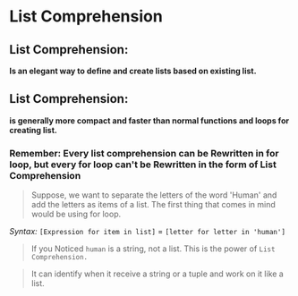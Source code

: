 # List Comprehension

## List Comprehension:
**Is an elegant way to define and create lists based on existing list.**

## List Comprehension:
**is generally more compact and faster than normal functions and loops for creating list.**

### Remember: **Every list comprehension can be Rewritten in for loop, but  every for loop can't be Rewritten in the form of List Comprehension**

> Suppose, we want to separate the letters of the word 'Human' and add the letters as items of a list. The first thing that comes in mind would be using for loop.

*Syntax:*
`[Expression for item in list]` = 
`[letter for letter in 'human']`

> If you Noticed `human` is a string, not a list.
> This is the power of `List Comprehension.`

> It can identify when it receive a string or a tuple and work on it like a list.
